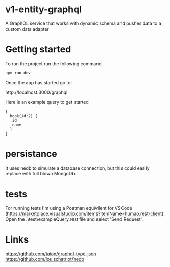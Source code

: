 # v1-entity-graphql
A GraphQL service that works with dynamic schema and pushes data to a custom data adapter

# Getting started

To run the project run the following command

```
npm run dev
```

Once the app has started go to:

http://localhost:3000/graphql

Here is an example query to get started

```
{
  book(id:2) {
   id
   name
  }
}
```

# persistance
It uses nedb to simulate a database connection, but this could easily replace with full blown MongoDb.

# tests

For running tests I'm using a Postman equivilent for VSCode (https://marketplace.visualstudio.com/items?itemName=humao.rest-client).  Open the .\test\exampleQuery.rest file and select 'Send Request'.

# Links

https://github.com/taion/graphql-type-json
https://github.com/louischatriot/nedb